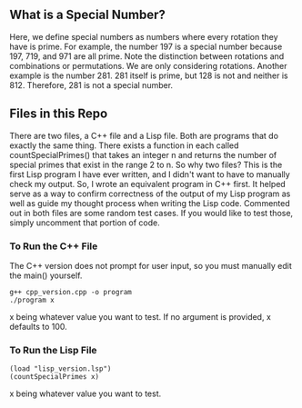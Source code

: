 ## What is a Special Number?
Here, we define special numbers as numbers where every rotation they have is prime. 
For example, the number 197 is a special number because 197, 719, and 971 are all prime.
Note the distinction between rotations and combinations or permutations.
We are only considering rotations.
Another example is the number 281. 281 itself is prime, but 128 is not and neither is 812.
Therefore, 281 is not a special number.

## Files in this Repo
There are two files, a C++ file and a Lisp file.
Both are programs that do exactly the same thing.
There exists a function in each called countSpecialPrimes() that takes an integer n and returns the number of 
special primes that exist in the range 2 to n.
So why two files?
This is the first Lisp program I have ever written, and I didn't want to have to manually check my output.
So, I wrote an equivalent program in C++ first.
It helped serve as a way to confirm correctness of the output of my Lisp program as well as guide my thought process 
when writing the Lisp code.
Commented out in both files are some random test cases. If you would like to test those, simply uncomment that portion of code.

### To Run the C++ File
The C++ version does not prompt for user input, so you must manually edit the main() yourself.
```
g++ cpp_version.cpp -o program
./program x
```
x being whatever value you want to test. If no argument is provided, x defaults to 100.

### To Run the Lisp File
```
(load "lisp_version.lsp")
(countSpecialPrimes x)
```
x being whatever value you want to test.
